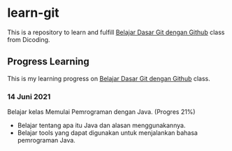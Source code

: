 # learn-git
This is a repository to learn and fulfill [Belajar Dasar Git dengan Github]([url](https://www.dicoding.com/academies/317)https://www.dicoding.com/academies/317) class from Dicoding.

## Progress Learning
This is my learning progress on [Belajar Dasar Git dengan Github](https://www.dicoding.com/academies/317) class.

### 14 Juni 2021
Belajar kelas Memulai Pemrograman dengan Java. (Progres 21%)
* Belajar tentang apa itu Java dan alasan menggunakannya.
* Belajar tools yang dapat digunakan untuk menjalankan bahasa pemrograman Java.